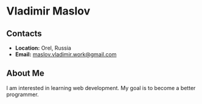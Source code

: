# Vladimir Maslov

## Contacts

- **Location:** Orel, Russia
- **Email:** maslov.vladimir.work@gmail.com

## About Me

I am interested in learning web development. My goal is to become a better programmer.